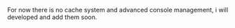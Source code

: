 For now there is no cache system and advanced console management, i will developed and add them soon.
